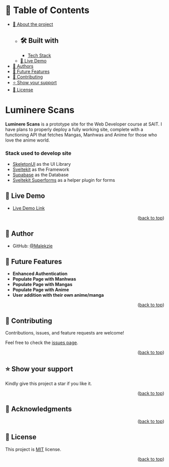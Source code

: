 <a name="readme-top"></a>
# 📗 Table of Contents
- [📖 About the project](#about-project)
  - ## 🛠 Built with
    - [Tech Stack](#tech-stack)
  - [🚀 Live Demo](#live-demo)
- [👥 Authors](#authors)
- [🔭 Future Features](#future-features)
- [🤝 Contributing](#contributing)
- [⭐️ Show your support](#support)
- [📝 License](#license)

# Luminere Scans <a name="about-project"></a>
**Luminere Scans** is a prototype site for the Web Developer course at SAIT. I have plans to properly deploy a fully working site, complete with a functioning API that fetches Mangas, Manhwas and Anime for those who love the anime world. 

### Stack used to develop site <a name="tech-stack"></a>
- [SkeletonUI](https://www.skeleton.dev) as the UI Library
- [Sveltekit](https://kit.svelte.dev) as the Framework
- [Supabase](https://supabase.com) as the Database
- [Sveltekit Superforms](https://superforms.rocks) as a helper plugin for forms

  
## 🚀 Live Demo <a name="live-demo"></a>

- [Live Demo Link](https://luminerescans.netlify.app/)

<p align="right">(<a href="#readme-top">back to top</a>)</p>

## 👥 Author <a name="authors"></a>

- GitHub: [@Malekzie](https://github.com/Malekzie)

## 🔭 Future Features <a name="future-features"></a>

- **Enhanced Authentication**
- **Populate Page with Manhwas**
- **Populate Page with Mangas**
- **Populate Page with Anime**
- **User addition with their own anime/manga**

<p align="right">(<a href="#readme-top">back to top</a>)</p>

## 🤝 Contributing <a name="contributing"></a>

Contributions, issues, and feature requests are welcome!

Feel free to check the [issues page](../../issues/).

<p align="right">(<a href="#readme-top">back to top</a>)</p>

## ⭐️ Show your support <a name="support"></a>

Kindly give this project a star if you like it.

<p align="right">(<a href="#readme-top">back to top</a>)</p>

## 🙏 Acknowledgments <a name="acknowledgements"></a>


<p align="right">(<a href="#readme-top">back to top</a>)</p>

## 📝 License <a name="license"></a>

This project is [MIT](/LICENSE) license.

<p align="right">(<a href="#readme-top">back to top</a>)</p>




